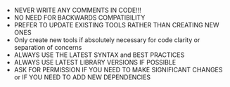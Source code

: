 - NEVER WRITE ANY COMMENTS IN CODE!!!
- NO NEED FOR BACKWARDS COMPATIBILITY
- PREFER TO UPDATE EXISTING TOOLS RATHER THAN CREATING NEW ONES
- Only create new tools if absolutely necessary for code clarity or separation of concerns
- ALWAYS USE THE LATEST SYNTAX and BEST PRACTICES
- ALWAYS USE LATEST LIBRARY VERSIONS IF POSSIBLE
- ASK FOR PERMISSION IF YOU NEED TO MAKE SIGNIFICANT CHANGES or IF YOU NEED TO ADD NEW DEPENDENCIES
